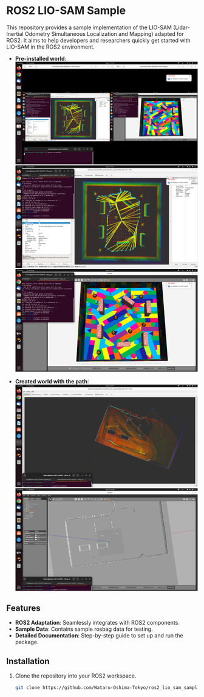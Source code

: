 # ROS2 LIO-SAM Sample

This repository provides a sample implementation of the LIO-SAM (Lidar-Inertial Odometry Simultaneous Localization and Mapping) adapted for ROS2. It aims to help developers and researchers quickly get started with LIO-SAM in the ROS2 environment.

- **Pre-installed world**:
![3dmap_comparison](./images/3dmap_comparison.png)
![lio-sam](./images/lio-sam.png)
![simulation_world](./images/simulation_world.png)

- **Created world with the path**:
![taisei_with_path](./images/rtabmap_with_path.png)
![simulation_world](./images/simulation_env.png)


## Features

- **ROS2 Adaptation**: Seamlessly integrates with ROS2 components.
- **Sample Data**: Contains sample rosbag data for testing.
- **Detailed Documentation**: Step-by-step guide to set up and run the package.

## Installation

1. Clone the repository into your ROS2 workspace.
   ```bash
   git clone https://github.com/Wataru-Oshima-Tokyo/ros2_lio_sam_sample.git
